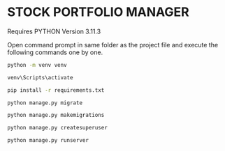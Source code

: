 # STOCK PORTFOLIO MANAGER

Requires PYTHON Version 3.11.3

Open command prompt in same folder as the project file and execute the following commands one by one.


```bash
python -m venv venv

venv\Scripts\activate

pip install -r requirements.txt

python manage.py migrate

python manage.py makemigrations

python manage.py createsuperuser

python manage.py runserver
```
